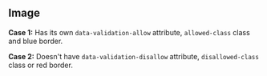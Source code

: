 ## Image

**Case 1:** Has its own `data-validation-allow` attribute, `allowed-class` class and blue border.

**Case 2:** Doesn't have `data-validation-disallow` attribute, `disallowed-class` class or red border.
